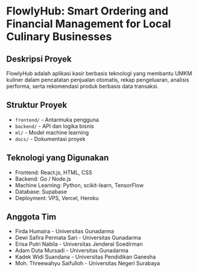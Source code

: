 # FlowlyHub: Smart Ordering and Financial Management for Local Culinary Businesses

## Deskripsi Proyek
FlowlyHub adalah aplikasi kasir berbasis teknologi yang membantu UMKM kuliner dalam pencatatan penjualan otomatis, rekap pengeluaran, analisis performa, serta rekomendasi produk berbasis data transaksi.

## Struktur Proyek
- `frontend/` - Antarmuka pengguna
- `backend/` - API dan logika bisnis
- `ml/` - Model machine learning
- `docs/` - Dokumentasi proyek

## Teknologi yang Digunakan
- Frontend: React.js, HTML, CSS
- Backend: Go / Node.js
- Machine Learning: Python, scikit-learn, TensorFlow
- Database: Supabase
- Deployment: VPS, Vercel, Heroku

## Anggota Tim
- Firda Humaira - Universitas Gunadarma
- Dewi Safira Permata Sari - Universitas Gunadarma
- Erisa Putri Nabila - Universitas Jenderal Soedirman
- Adam Duta Mursadi - Universitas Gunadarma
- Kadek Widi Suandana - Universitas Pendidikan Ganesha
- Moh. Threewahyu Saifulloh - Universitas Negeri Surabaya
